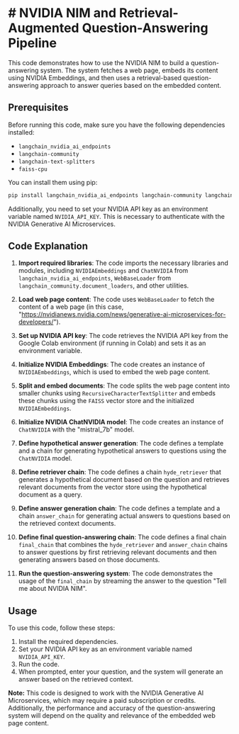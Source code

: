 
# # NVIDIA NIM and Retrieval-Augmented Question-Answering Pipeline

This code demonstrates how to use the NVIDIA NIM to build a question-answering system. The system fetches a web page, embeds its content using NVIDIA Embeddings, and then uses a retrieval-based question-answering approach to answer queries based on the embedded content.

## Prerequisites

Before running this code, make sure you have the following dependencies installed:

- `langchain_nvidia_ai_endpoints`
- `langchain-community`
- `langchain-text-splitters`
- `faiss-cpu`

You can install them using pip:

```bash
pip install langchain_nvidia_ai_endpoints langchain-community langchain-text-splitters faiss-cpu
```

Additionally, you need to set your NVIDIA API key as an environment variable named `NVIDIA_API_KEY`. This is necessary to authenticate with the NVIDIA Generative AI Microservices.

## Code Explanation

1. **Import required libraries**: The code imports the necessary libraries and modules, including `NVIDIAEmbeddings` and `ChatNVIDIA` from `langchain_nvidia_ai_endpoints`, `WebBaseLoader` from `langchain_community.document_loaders`, and other utilities.

2. **Load web page content**: The code uses `WebBaseLoader` to fetch the content of a web page (in this case, "https://nvidianews.nvidia.com/news/generative-ai-microservices-for-developers/").

3. **Set up NVIDIA API key**: The code retrieves the NVIDIA API key from the Google Colab environment (if running in Colab) and sets it as an environment variable.

4. **Initialize NVIDIA Embeddings**: The code creates an instance of `NVIDIAEmbeddings`, which is used to embed the web page content.

5. **Split and embed documents**: The code splits the web page content into smaller chunks using `RecursiveCharacterTextSplitter` and embeds these chunks using the `FAISS` vector store and the initialized `NVIDIAEmbeddings`.

6. **Initialize NVIDIA ChatNVIDIA model**: The code creates an instance of `ChatNVIDIA` with the "mistral_7b" model.

7. **Define hypothetical answer generation**: The code defines a template and a chain for generating hypothetical answers to questions using the `ChatNVIDIA` model.

8. **Define retriever chain**: The code defines a chain `hyde_retriever` that generates a hypothetical document based on the question and retrieves relevant documents from the vector store using the hypothetical document as a query.

9. **Define answer generation chain**: The code defines a template and a chain `answer_chain` for generating actual answers to questions based on the retrieved context documents.

10. **Define final question-answering chain**: The code defines a final chain `final_chain` that combines the `hyde_retriever` and `answer_chain` chains to answer questions by first retrieving relevant documents and then generating answers based on those documents.

11. **Run the question-answering system**: The code demonstrates the usage of the `final_chain` by streaming the answer to the question "Tell me about NVIDIA NIM".

## Usage

To use this code, follow these steps:

1. Install the required dependencies.
2. Set your NVIDIA API key as an environment variable named `NVIDIA_API_KEY`.
3. Run the code.
4. When prompted, enter your question, and the system will generate an answer based on the retrieved context.

**Note:** This code is designed to work with the NVIDIA Generative AI Microservices, which may require a paid subscription or credits. Additionally, the performance and accuracy of the question-answering system will depend on the quality and relevance of the embedded web page content.


